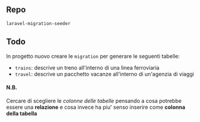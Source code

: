 ## Repo
`laravel-migration-seeder`

## Todo
In progetto nuovo creare le `migration` per generare le seguenti tabelle:
- `trains`: descrive un treno all'interno di una linea ferroviaria
- `travel`: descrive un pacchetto vacanze all'interno di un'agenzia di viaggi

#### N.B.
Cercare di scegliere le *colonne delle tabelle* pensando a cosa potrebbe essere una **relazione** e cosa invece ha piu' senso inserire come **colonna della tabella**